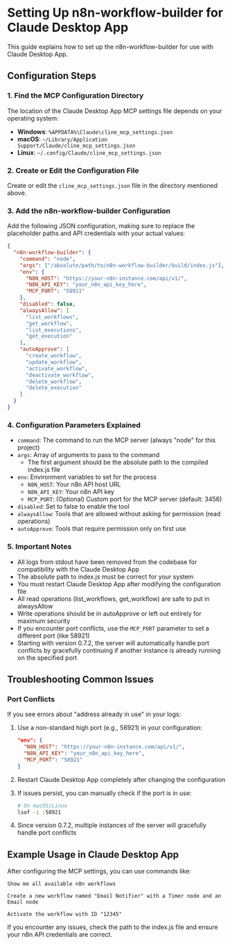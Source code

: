 # Setting Up n8n-workflow-builder for Claude Desktop App

This guide explains how to set up the n8n-workflow-builder for use with Claude Desktop App.

## Configuration Steps

### 1. Find the MCP Configuration Directory

The location of the Claude Desktop App MCP settings file depends on your operating system:

- **Windows**: `%APPDATA%\Claude\cline_mcp_settings.json`
- **macOS**: `~/Library/Application Support/Claude/cline_mcp_settings.json`
- **Linux**: `~/.config/Claude/cline_mcp_settings.json`

### 2. Create or Edit the Configuration File

Create or edit the `cline_mcp_settings.json` file in the directory mentioned above.

### 3. Add the n8n-workflow-builder Configuration

Add the following JSON configuration, making sure to replace the placeholder paths and API credentials with your actual values:

```json
{
  "n8n-workflow-builder": {
    "command": "node",
    "args": ["/absolute/path/to/n8n-workflow-builder/build/index.js"],
    "env": {
      "N8N_HOST": "https://your-n8n-instance.com/api/v1/",
      "N8N_API_KEY": "your_n8n_api_key_here",
      "MCP_PORT": "58921"
    },
    "disabled": false,
    "alwaysAllow": [
      "list_workflows",
      "get_workflow",
      "list_executions",
      "get_execution"
    ],
    "autoApprove": [
      "create_workflow",
      "update_workflow",
      "activate_workflow",
      "deactivate_workflow",
      "delete_workflow",
      "delete_execution"
    ]
  }
}
```

### 4. Configuration Parameters Explained

- `command`: The command to run the MCP server (always "node" for this project)
- `args`: Array of arguments to pass to the command
  - The first argument should be the absolute path to the compiled index.js file
- `env`: Environment variables to set for the process
  - `N8N_HOST`: Your n8n API host URL
  - `N8N_API_KEY`: Your n8n API key
  - `MCP_PORT`: (Optional) Custom port for the MCP server (default: 3456)
- `disabled`: Set to false to enable the tool
- `alwaysAllow`: Tools that are allowed without asking for permission (read operations)
- `autoApprove`: Tools that require permission only on first use

### 5. Important Notes

- All logs from stdout have been removed from the codebase for compatibility with the Claude Desktop App
- The absolute path to index.js must be correct for your system
- You must restart Claude Desktop App after modifying the configuration file
- All read operations (list_workflows, get_workflow) are safe to put in alwaysAllow
- Write operations should be in autoApprove or left out entirely for maximum security
- If you encounter port conflicts, use the `MCP_PORT` parameter to set a different port (like 58921)
- Starting with version 0.7.2, the server will automatically handle port conflicts by gracefully continuing if another instance is already running on the specified port

## Troubleshooting Common Issues

### Port Conflicts

If you see errors about "address already in use" in your logs:

1. Use a non-standard high port (e.g., 58921) in your configuration:
   ```json
   "env": {
     "N8N_HOST": "https://your-n8n-instance.com/api/v1/",
     "N8N_API_KEY": "your_n8n_api_key_here",
     "MCP_PORT": "58921"
   }
   ```

2. Restart Claude Desktop App completely after changing the configuration

3. If issues persist, you can manually check if the port is in use:
   ```bash
   # On macOS/Linux
   lsof -i :58921
   ```

4. Since version 0.7.2, multiple instances of the server will gracefully handle port conflicts

## Example Usage in Claude Desktop App

After configuring the MCP settings, you can use commands like:

```
Show me all available n8n workflows
```

```
Create a new workflow named "Email Notifier" with a Timer node and an Email node
```

```
Activate the workflow with ID "12345"
```

If you encounter any issues, check the path to the index.js file and ensure your n8n API credentials are correct. 